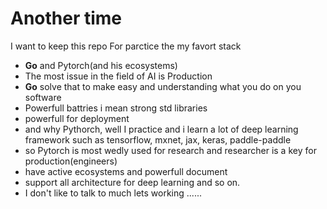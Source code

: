 # Another time
I want to keep this repo For parctice the my favort stack
- **Go** and Pytorch(and his ecosystems)
- The most issue in the field of AI is Production
- **Go** solve that to make easy and understanding what you do on you software
- Powerfull battries i mean strong std libraries
- powerfull for deployment
- and why Pythorch, well I practice and i learn a lot of deep learning framework such as tensorflow, mxnet, jax, keras, paddle-paddle
- so Pytorch is most wedly used for research and researcher is a key for production(engineers)
- have active ecosystems and powerfull document
- support all architecture for deep learning and so on.
- I don't like to talk to much lets working ......
